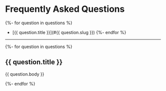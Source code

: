 
# Frequently Asked Questions 

{%- for question in questions %}
- [{{ question.title }}](#{{ question.slug }})
{%- endfor %}

<hr>

{%- for question in questions %}

## {{ question.title }}

{{ question.body }}

{%- endfor %}
